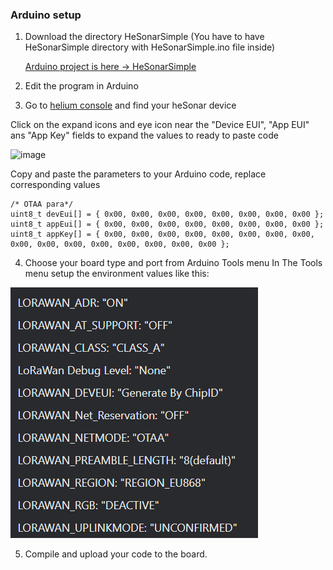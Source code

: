 ### Arduino setup

1. Download the directory HeSonarSimple (You have to have HeSonarSimple directory with HeSonarSimple.ino file inside)
   
   [Arduino project is here -> HeSonarSimple](./HeSonarSimple)
3. Edit the program in Arduino
4. Go to [helium console](https://console.helium.com/devices) and find your heSonar device
   
Click on the expand icons and eye icon near the "Device EUI", "App EUI" ans "App Key" fields to expand the values to ready to paste code

![image](https://github.com/cr3you/heSonar/assets/73391409/cc85e047-a168-4d8c-b768-1f05c6843212)


Copy and paste the parameters to your Arduino code, replace corresponding values
```
/* OTAA para*/
uint8_t devEui[] = { 0x00, 0x00, 0x00, 0x00, 0x00, 0x00, 0x00, 0x00 };
uint8_t appEui[] = { 0x00, 0x00, 0x00, 0x00, 0x00, 0x00, 0x00, 0x00 };
uint8_t appKey[] = { 0x00, 0x00, 0x00, 0x00, 0x00, 0x00, 0x00, 0x00, 0x00, 0x00, 0x00, 0x00, 0x00, 0x00, 0x00, 0x00 };
```

4. Choose your board type and port from Arduino Tools menu
In The Tools menu setup the environment values like this:

![Arduino environment setup](/arduino/arduino_board_setup.png)

5. Compile and upload your code to the board.
